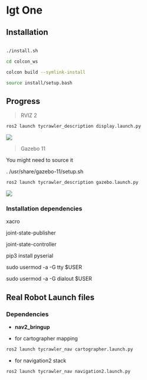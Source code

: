 # Igt One

## Installation

```bash

./install.sh

cd colcon_ws

colcon build --symlink-install

source install/setup.bash
```
## Progress

>RVIZ 2

```bash
ros2 launch tycrawler_description display.launch.py
```

<img src="./images/display.png"/>

>Gazebo 11


You might need to source it

. /usr/share/gazebo-11/setup.sh 

```bash
ros2 launch tycrawler_description gazebo.launch.py
```

<img src="./images/gazebo.png"/>



### Installation dependencies
xacro

joint-state-publisher

joint-state-controller

pip3 install pyserial

sudo usermod -a -G tty $USER

sudo usermod -a -G dialout $USER


## Real Robot Launch files

### Dependencies 
- **nav2_bringup**

- for cartographer mapping
```bash
ros2 launch tycrawler_nav cartographer.launch.py
```

- for navigation2 stack
```bash
ros2 launch tycrawler_nav navigation2.launch.py
```